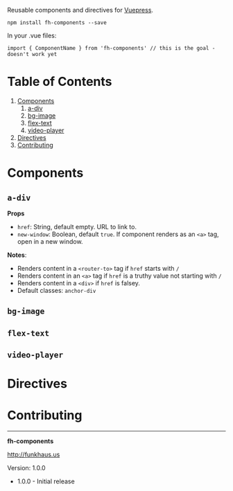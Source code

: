 Reusable components and directives for [Vuepress](https://github.com/funkhaus/vuepress).

`npm install fh-components --save`

In your .vue files:

`import { ComponentName } from 'fh-components' // this is the goal - doesn't work yet`

# Table of Contents
1. [Components](#components)
    1. [a-div](#a-div)
    1. [bg-image](#bg-image)
    1. [flex-text](#flex-text)
    1. [video-player](#video-player)
1. [Directives](#directives)
1. [Contributing](#contributing)

# Components

## `a-div`
**Props**
* `href`: String, default empty. URL to link to.
* `new-window`: Boolean, default `true`. If component renders as an `<a>` tag, open in a new window.

**Notes**:
* Renders content in a `<router-to>` tag if `href` starts with `/`
* Renders content in an `<a>` tag if `href` is a truthy value not starting with `/`
* Renders content in a `<div>` if `href` is falsey.
* Default classes: `anchor-div`

## `bg-image`

## `flex-text`

## `video-player`

# Directives

# Contributing

--------

__fh-components__

http://funkhaus.us

Version: 1.0.0

* 1.0.0 - Initial release
